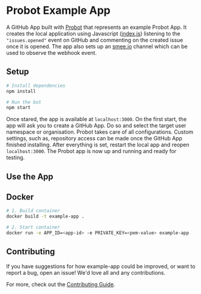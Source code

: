 # Probot Example App

A GitHub App built with [Probot](https://github.com/probot/probot) that represents an example Probot App. It creates the local application using Javascript ([index.js](index.js)) listening to the `"issues.opened"` event on GitHub and commenting on the created issue once it is opened. The app also sets up an [smee.io](https://smee.io) channel which can be used to observe the webhook event.

## Setup

```sh
# Install dependencies
npm install

# Run the bot
npm start
```
Once stared, the app is available at `localhost:3000`. On the first start, the app will ask you to create a GitHub App. Do so and select the target user namespace or organisation. Probot takes care of all configurations. Custom settings, such as, repository access can be made once the GitHub App finished installing. After everything is set, restart the local app and reopen `localhost:3000`. The Probot app is now up and running and ready for testing.

## Use the App

## Docker

```sh
# 1. Build container
docker build -t example-app .

# 2. Start container
docker run -e APP_ID=<app-id> -e PRIVATE_KEY=<pem-value> example-app
```

## Contributing

If you have suggestions for how example-app could be improved, or want to report a bug, open an issue! We'd love all and any contributions.

For more, check out the [Contributing Guide](../../CONTRIBUTING.md).
